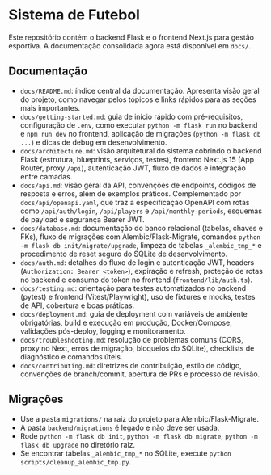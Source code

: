 # Sistema de Futebol

Este repositório contém o backend Flask e o frontend Next.js para gestão esportiva. A documentação consolidada agora está disponível em `docs/`.

## Documentação

- `docs/README.md`: índice central da documentação. Apresenta visão geral do projeto, como navegar pelos tópicos e links rápidos para as seções mais importantes.
- `docs/getting-started.md`: guia de início rápido com pré-requisitos, configuração de `.env`, como executar `python -m flask run` no backend e `npm run dev` no frontend, aplicação de migrações (`python -m flask db ...`) e dicas de debug em desenvolvimento.
- `docs/architecture.md`: visão arquitetural do sistema cobrindo o backend Flask (estrutura, blueprints, serviços, testes), frontend Next.js 15 (App Router, proxy `/api`), autenticação JWT, fluxo de dados e integração entre camadas.
- `docs/api.md`: visão geral da API, convenções de endpoints, códigos de resposta e erros, além de exemplos práticos. Complementado por `docs/api/openapi.yaml`, que traz a especificação OpenAPI com rotas como `/api/auth/login`, `/api/players` e `/api/monthly-periods`, esquemas de payload e segurança Bearer JWT.
- `docs/database.md`: documentação do banco relacional (tabelas, chaves e FKs), fluxo de migrações com Alembic/Flask-Migrate, comandos `python -m flask db init/migrate/upgrade`, limpeza de tabelas `_alembic_tmp_*` e procedimento de reset seguro do SQLite de desenvolvimento.
- `docs/auth.md`: detalhes do fluxo de login e autenticação JWT, headers (`Authorization: Bearer <token>`), expiração e refresh, proteção de rotas no backend e consumo do token no frontend (`frontend/lib/auth.ts`).
- `docs/testing.md`: orientação para testes automatizados no backend (pytest) e frontend (Vitest/Playwright), uso de fixtures e mocks, testes de API, cobertura e boas práticas.
- `docs/deployment.md`: guia de deployment com variáveis de ambiente obrigatórias, build e execução em produção, Docker/Compose, validações pós-deploy, logging e monitoramento.
- `docs/troubleshooting.md`: resolução de problemas comuns (CORS, proxy no Next, erros de migração, bloqueios do SQLite), checklists de diagnóstico e comandos úteis.
- `docs/contributing.md`: diretrizes de contribuição, estilo de código, convenções de branch/commit, abertura de PRs e processo de revisão.

## Migrações

- Use a pasta `migrations/` na raiz do projeto para Alembic/Flask-Migrate.
- A pasta `backend/migrations` é legado e não deve ser usada.
- Rode `python -m flask db init`, `python -m flask db migrate`, `python -m flask db upgrade` no diretório raiz.
- Se encontrar tabelas `_alembic_tmp_*` no SQLite, execute `python scripts/cleanup_alembic_tmp.py`.